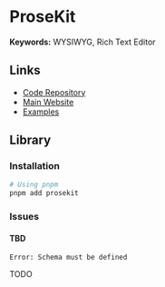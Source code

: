 # ProseKit

**Keywords:** WYSIWYG, Rich Text Editor

## Links

- [Code Repository](https://github.com/prosekit/prosekit)
- [Main Website](https://prosekit.dev)
- [Examples](https://github.com/prosekit/examples)

## Library

### Installation

```sh
# Using pnpm
pnpm add prosekit
```

### Issues

#### TBD

```log
Error: Schema must be defined
```

TODO
